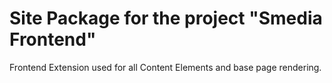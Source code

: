Site Package for the project "Smedia Frontend"
==============================================================

Frontend Extension used for all Content Elements and base page rendering.
